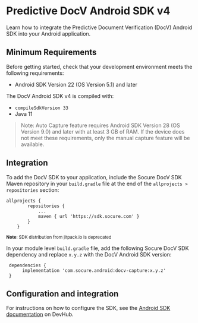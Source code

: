 # Predictive DocV Android SDK v4

Learn how to integrate the Predictive Document Verification (DocV) Android SDK into your Android application. 

## Minimum Requirements

Before getting started, check that your development environment meets the following requirements:

- Android SDK Version 22 (OS Version 5.1) and later

The DocV Android SDK v4 is compiled with:

- `compileSdkVersion 33`
- Java 11

> Note: Auto Capture feature requires Android SDK Version 28 (OS Version 9.0) and later with at least 3 GB of RAM. If the device does not meet these requirements, only the manual capture feature will be available.

## Integration

To add the DocV SDK to your application, include the Socure DocV SDK Maven repository in your `build.gradle` file at the end of the `allprojects > repositories` section:

```
allprojects {
        repositories {
            ...
            maven { url 'https://sdk.socure.com' }
        }
    }
```
<sup>**Note**: SDK distribution from jitpack.io is deprecated</sup>

In your module level `build.gradle` file, add the following Socure DocV SDK dependency and replace `x.y.z` with the DocV Android SDK version:

```
 dependencies {
      implementation 'com.socure.android:docv-capture:x.y.z'
 }
 ```

## Configuration and integration

For instructions on how to configure the SDK, see the [Android SDK documentation](https://developer.socure.com/docs/sdks/docv/android-sdk/overview) on DevHub.
